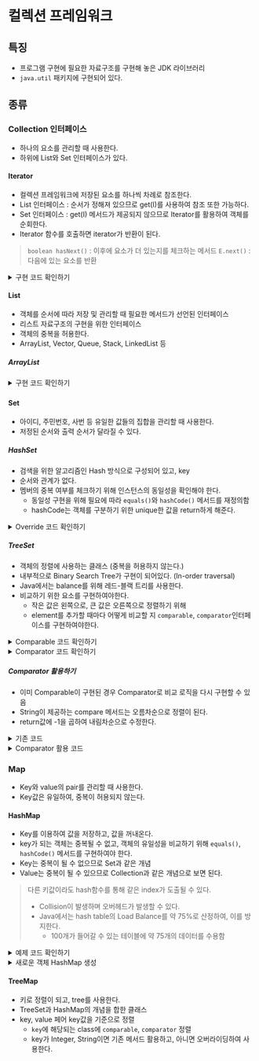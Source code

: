 # 컬렉션 프레임워크
## 특징
- 프로그램 구현에 필요한 자료구조를 구현해 놓은 JDK 라이브러리
- ```java.util``` 패키지에 구현되어 있다.

## 종류
### Collection 인터페이스
- 하나의 요소를 관리할 때 사용한다.
- 하위에 List와 Set 인터페이스가 있다.
#### Iterator
- 컬렉션 프레임워크에 저장된 요소를 하나씩 차례로 참조한다.
- List 인터페이스 : 순서가 정해져 있으므로 get(I)를 사용하여 참조 또한 가능하다.
- Set 인터페이스 : get(I) 메서드가 제공되지 않으므로 Iterator를 활용하여 객체를 순회한다.
- Iterator 함수를 호출하면 iterator가 반환이 된다.
> ```boolean hasNext()``` : 이후에 요소가 더 있는지를 체크하는 메서드
> ```E.next()``` : 다음에 있는 요소를 반환
<details>
<summary>구현 코드 확인하기</summary>

```java
Iterator<Member> ir = arrayList.iterator();
while (ir.hasNext()){
    Member member = ir.next();
    int tempId = member.getMemberId();
    if (tempId == memberId){
        arrayList.remove(member);
        return true;
    }
}
System.out.println(memberId + "가 존재하지 않습니다.");
return false;


```
</details>

#### List
- 객체를 순서에 따라 저장 및 관리할 때 필요한 메서드가 선언된 인터페이스
- 리스트 자료구조의 구현을 위한 인터페이스
- 객체의 중복을 허용한다.
- ArrayList, Vector, Queue, Stack, LinkedList 등

##### ArrayList
<details>
<summary>구현 코드 확인하기</summary>

```java
package ch10;

import java.util.ArrayList;

public class MemberArrayList {

    private ArrayList<Member> arrayList;

    public MemberArrayList(){
        arrayList = new ArrayList<>();
    }

    public MemberArrayList(int size){
        arrayList = new ArrayList<>(size);
    }

    public void addMember(Member member){
        arrayList.add(member);
    }

    public boolean removeMember(int memberId){
        // 중복이 가능하므로 어떤 요소를 삭제할 것인지 먼저 retrieve
        for (int i = 0; i < arrayList.size(); i++){
            Member member = arrayList.get(i);

            int tempId = member.getMemberId();
            if (tempId == memberId){
                arrayList.remove(i);
                return true;
            }
        }
        System.out.println(memberId + "가 존재하지 않습니다.");
        return false;
    }

    public void showAllMember(){

        for (Member i :arrayList){
            System.out.println(i);
        }
        System.out.println();
    }
}


```
</details>

#####

#### Set
- 아이디, 주민번호, 사번 등 유일한 값들의 집합을 관리할 때 사용한다.
- 저정된 순서와 출력 순서가 달라질 수 있다.

##### HashSet
- 검색을 위한 알고리즘인 Hash 방식으로 구성되어 있고, key
- 순서와 관계가 없다.
- 멤버의 중복 여부를 체크하기 위해 인스턴스의 동일성을 확인해야 한다.
    - 동일성 구현을 위해 필요에 따라 ```equals()```와 ```hashCode()``` 메서드를 재정의함
    - hashCode는 객체를 구분하기 위한 unique한 값을 return하게 해준다.
<details>
<summary> Override 코드 확인하기 </summary>

```java
@Override
    public int hashCode() {
        return memberId;
    }

    @Override
    public boolean equals(Object obj) {
        if (obj instanceof Member) {
            Member member = (Member)obj;
            if (this.memberId == member.memberId) {
                return true;
            }
            else return false;
        }
        return false;
    }

```
</details>

##### TreeSet
- 객체의 정렬에 사용하는 클래스 (중복을 허용하지 않는다.)
- 내부적으로 Binary Search Tree가 구현이 되어있다. (In-order traversal)
- Java에서는 balance를 위해 레드-블랙 트리를 사용한다.
- 비교하기 위한 요소를 구현하여야한다.
  - 작은 값은 왼쪽으로, 큰 값은 오른쪽으로 정렬하기 위해
  - element를 추가할 때마다 어떻게 비교할 지 ```comparable```, ```comparator```인터페이스를 구현하여야한다.
<details>
<summary>Comparable 코드 확인하기</summary>

```java
// Comparable 인터페이스를 implement하여 compareTo 메서드를 오버라이딩 
public class Member implements Comparable<Member> {
    ...
  @Override
  public int compareTo(Member member) {
    // this = 삽입되는 값
    // this가 크면 양수를 반환하여 오른쪽으로 이동하게 구현되어 있다.
    // 값이 같으면 (중복되면) 0을 반환하여 삽입되지 않는다.
    // 내림 차순은 양수, 음수를 바꿔주면 된다.
    return (this.memberId - member.memberId);
  }
}
```
</details>

<details>
<summary> Comparator 코드 확인하기 </summary>

```java
// 1. Comparator 인터페이스를 implement하여 compare 메서드 오버라이딩.
public class Member implements Comparator<Member> {
    ...

  @Override
  public int compare(Member o1, Member o2) {
    return (o1.memberId - o2.memberId);
  }
}

// 2. Comparator를 사용할 때
// TreeSet의 constructor(생성자)에 comparator를 구현한 객체를 지정해주어야한다.
public MemberTreeSet(){
        treeSet = new TreeSet<Member>(new Member());
}

// 3. 객체에 default constructor가 있어야 사용할 수 있다.
public Member(){}



```
</details>

##### Comparator 활용하기
- 이미 Comparable이 구현된 경우 Comparator로 비교 로직을 다시 구현할 수 있음
- String이 제공하는 compare 메서드는 오름차순으로 정렬이 된다.
- return값에 -1을 곱하여 내림차순으로 수정한다.
<details>
<summary>기존 코드</summary>

```java
TreeSet<String> set = new TreeSet<>();
        set.add("Park");
        set.add("Kim");
        set.add("Lee");

        System.out.println(set);
        
        // 결과 : [Kim, Lee, Park]
```
</details>

<details>
<summary>Comparator 활용 코드</summary>

```java
// 기존 String 클래스의 
class MyCompare implements Comparator<String>{

    @Override
    public int compare(String o1, String o2) {

        return o1.compareTo(o2)*-1;
    }
}

// TreeSet을 생성할 때 매개변수로 Comparator를 정의한 클래스를 넣어준다.
TreeSet<String> set = new TreeSet<>(new MyCompare());
      set.add("Park");
              set.add("Kim");
              set.add("Lee");

              System.out.println(set);
```
</details>



### Map
- Key와 value의 pair를 관리할 때 사용한다.
- Key값은 유일하여, 중복이 허용되지 않는다.

#### HashMap
- Key를 이용하여 값을 저장하고, 값을 꺼내온다.
- key가 되는 객체는 중복될 수 없고, 객체의 유일성을 비교하기 위해 ```equals()```, ```hashCode()``` 메서드를 구현하여야 한다. 
- Key는 중복이 될 수 없으므로 Set과 같은 개념
- Value는 중복이 될 수 있으므로 Collection과 같은 개념으로 보면 된다.
> 다른 키값이라도 hash함수를 통해 같은 index가 도출될 수 있다. 
> - Collision이 발생하며 오버헤드가 발생할 수 있다.
> - Java에서는 hash table의 Load Balance를 약 75%로 산정하여, 이를 방지한다.
>   - 100개가 들어갈 수 있는 테이블에 약 75개의 데이터를 수용함

<details>
<summary>예제 코드 확인하기</summary>

```java
 HashMap<Integer, String> hashMap = new HashMap<>();
        hashMap.put(1001, "Kim");
        hashMap.put(1002, "Lee");
        hashMap.put(1003, "Park");
        hashMap.put(1004, "Hong");

        System.out.println(hashMap);
```
</details>

<details>
<summary>새로운 객체 HashMap 생성</summary>

```java
import java.util.HashMap;
import java.util.Iterator;

public class MemberHashMap {

    private HashMap<Integer, Member> hashMap;

    public MemberHashMap(){
        hashMap = new HashMap<>();
    }

    public void addMember(Member member){
        hashMap.put(member.getMemberId(), member);
    }

    public boolean removeMember(int memberId){
        if (hashMap.containsKey(memberId)){
            hashMap.remove(memberId);
        }

        System.out.println("no element");
        return false;
    }

    public void showAll(){
        Iterator<Integer> ir = hashMap.keySet().iterator();

        while (ir.hasNext()){
            int key = ir.next();
            Member member = hashMap.get(key);
            System.out.println(member);
        }
    }

}


```
</details>

#### TreeMap
- 키로 정렬이 되고,  tree를 사용한다.
- TreeSet과 HashMap의 개념을 합한 클래스
- key, value 페어 key값을 기준으로 정렬
  - ```key```에 해당되는 class에 ```comparable```, ```comparator``` 정렬
  - key가 Integer, String이면 기존 메서드 활용하고, 아니면 오버라이딩하여 사용한다.
